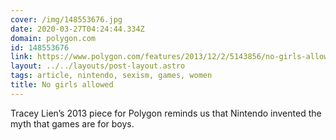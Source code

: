 ```yaml
---
cover: /img/148553676.jpg
date: 2020-03-27T04:24:44.334Z
domain: polygon.com
id: 148553676
link: https://www.polygon.com/features/2013/12/2/5143856/no-girls-allowed
layout: ../../layouts/post-layout.astro
tags: article, nintendo, sexism, games, women
title: No girls allowed
---
```


Tracey Lien’s 2013 piece for Polygon reminds us that Nintendo invented the myth that games are for boys.
